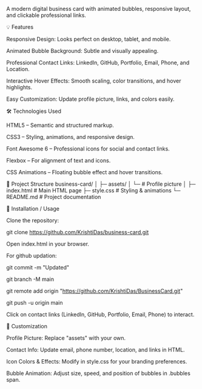 A modern digital business card with animated bubbles, responsive layout, and clickable professional links.

💡 Features

Responsive Design: Looks perfect on desktop, tablet, and mobile.

Animated Bubble Background: Subtle and visually appealing.

Professional Contact Links: LinkedIn, GitHub, Portfolio, Email, Phone, and Location.

Interactive Hover Effects: Smooth scaling, color transitions, and hover highlights.

Easy Customization: Update profile picture, links, and colors easily.

🛠 Technologies Used

HTML5 – Semantic and structured markup.

CSS3 – Styling, animations, and responsive design.

Font Awesome 6 – Professional icons for social and contact links.

Flexbox – For alignment of text and icons.

CSS Animations – Floating bubble effect and hover transitions.

📁 Project Structure
business-card/
│
├─ assets/
│   └─ # Profile picture
│
├─ index.html       # Main HTML page
├─ style.css        # Styling & animations
└─ README.md        # Project documentation


🚀 Installation / Usage

Clone the repository:

git clone https://github.com/KrishtiDas/business-card.git

Open index.html in your browser.

For github updation:

git commit -m "Updated" 

git branch -M main

git remote add origin "https://github.com/KrishtiDas/BusinessCard.git"

git push -u origin main

Click on contact links (LinkedIn, GitHub, Portfolio, Email, Phone) to interact.

🎨 Customization

Profile Picture: Replace "assets" with your own.

Contact Info: Update email, phone number, location, and links in HTML.

Icon Colors & Effects: Modify in style.css for your branding preferences.

Bubble Animation: Adjust size, speed, and position of bubbles in .bubbles span.
